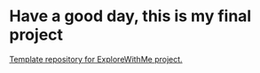 # Have a good day, this is my final project
[Template repository for ExploreWithMe project.](https://github.com/luffee116/java-explore-with-me/pull/4)
